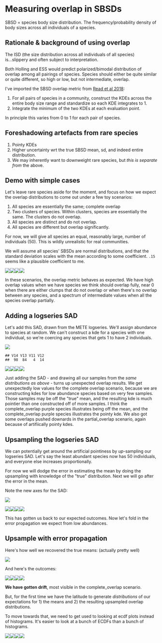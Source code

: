 Measuring overlap in SBSDs
================

SBSD = species body size distribution. The frequency/probability density of body sizes across all individuals of a species.

Rationale & background of using overlap
---------------------------------------

The ISD (the size distribution across all individuals of all species) is...slippery and often subject to interpretation.

Both Holling and ESS would predict polarized/bimodal distribution of overlap among all pairings of species. Species should either be quite similar or quite different, so high or low, but not intermediate, overlap.

I've imported the SBSD overlap metric from [Read et al 2018](https://onlinelibrary.wiley.com/doi/full/10.1111/ecog.03641):

1.  For all pairs of species in a community, construct the KDEs across the entire body size range and standardize so each KDE integrates to 1.
2.  Integrate the minimum of the two KDEs at each evaluation point.

In principle this varies from 0 to 1 for each pair of species.

Foreshadowing artefacts from rare species
-----------------------------------------

1.  Pointy KDEs
2.  Higher uncertainty wrt the true SBSD mean, sd, and indeed entire distribution.
3.  We may inherently want to downweight rare species, but *this is separate from* the above.

Demo with simple cases
----------------------

Let's leave rare species aside for the moment, and focus on how we expect the overlap distributions to come out under a few toy scenarios:

1.  All species are essentially the same; complete overlap
2.  Two clusters of species. Within clusters, species are essentially the same. The clusters do not overlap.
3.  All species are distinct and do not overlap.
4.  All species are different but overlap significantly.

For now, we will give all species an equal, reasonably large, number of individuals (50). This is wildly unrealistic for real communities.

We will assume all species' SBSDs are normal distributions, and that the standard deviation scales with the mean according to some coefficient. `.15` seems like a plausible coefficient to me.

![](report_13_files/figure-markdown_github/show%20plots-1.png)![](report_13_files/figure-markdown_github/show%20plots-2.png)![](report_13_files/figure-markdown_github/show%20plots-3.png)![](report_13_files/figure-markdown_github/show%20plots-4.png)

In these scenarios, the overlap metric behaves as expected. We have high overlap values when we have species we think should overlap fully, near 0 when there are either clumps that do not overlap or when there's no overlap between any species, and a spectrum of intermediate values when all the species overlap partially.

Adding a logseries SAD
----------------------

Let's add this SAD, drawn from the METE logseries. We'll assign abundance to species at random. We can't construct a kde for a species with one individual, so we're coercing any species that gets 1 to have 2 individuals.

![](report_13_files/figure-markdown_github/plot%20sad-1.png)

    ## V14 V13 V11 V12 
    ##  98  84   4  14

![](report_13_files/figure-markdown_github/plot%20ls%20outcomes-1.png)![](report_13_files/figure-markdown_github/plot%20ls%20outcomes-2.png)![](report_13_files/figure-markdown_github/plot%20ls%20outcomes-3.png)![](report_13_files/figure-markdown_github/plot%20ls%20outcomes-4.png)

Just adding the SAD - and drawing all our samples from the *same distributions as above* - turns up unexpected overlap results. We get unexpectedly low values for the complete overlap scenario, because we are constructing kdes for low abundance species based on very few samples. Those samples may be off the "true" mean, and the resulting kde is much pointier than one constructed off of more samples. I think the complete\_overlap purple species illustrates being off the mean, and the complete\_overlap purple species illustrates the pointy kde. We also got some overlaps pushed downards in the partial\_overlap scenario, again because of artifiically pointy kdes.

Upsampling the logseries SAD
----------------------------

We can potentially get around the artificial pointiness by *up*-sampling our logseries SAD. Let's say the least abundant species now has 50 individuals, and everyone else increases proportionally.

For now we will dodge the error in estimating the mean by doing the upsampling with knowledge of the "true" distribution. Next we will go after the error in the mean.

Note the new axes for the SAD:

![](report_13_files/figure-markdown_github/show%20new%20sad-1.png)

![](report_13_files/figure-markdown_github/show%20upsampled%20LS%20outcomes-1.png)![](report_13_files/figure-markdown_github/show%20upsampled%20LS%20outcomes-2.png)![](report_13_files/figure-markdown_github/show%20upsampled%20LS%20outcomes-3.png)![](report_13_files/figure-markdown_github/show%20upsampled%20LS%20outcomes-4.png)

This has gotten us back to our expected outcomes. Now let's fold in the error propagation we expect from low abundances.

Upsample with error propagation
-------------------------------

Here's how well we recovered the true means: (actually pretty well)

![](report_13_files/figure-markdown_github/show%20mean%20recovery-1.png)

And here's the outcomes:

![](report_13_files/figure-markdown_github/show%20error%20prop%20outcomes-1.png)![](report_13_files/figure-markdown_github/show%20error%20prop%20outcomes-2.png)![](report_13_files/figure-markdown_github/show%20error%20prop%20outcomes-3.png)![](report_13_files/figure-markdown_github/show%20error%20prop%20outcomes-4.png)

**We have gotten drift**, most visible in the complete\_overlap scenario.

But, for the first time we have the latitude to generate *distributions* of our expectations for 1) the means and 2) the resulting upsampled overlap distributions.

To move towards that, we need to get used to looking at ecdf plots instead of histograms. It's easier to look at a bunch of ECDFs than a bunch of histograms.

![](report_13_files/figure-markdown_github/ecdf%20plot%20demo-1.png)![](report_13_files/figure-markdown_github/ecdf%20plot%20demo-2.png)![](report_13_files/figure-markdown_github/ecdf%20plot%20demo-3.png)![](report_13_files/figure-markdown_github/ecdf%20plot%20demo-4.png)

